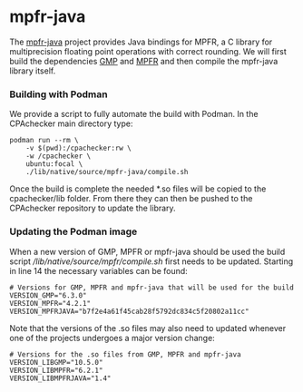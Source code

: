 <!--
This file is part of CPAchecker,
a tool for configurable software verification:
https://cpachecker.sosy-lab.org

SPDX-FileCopyrightText: 2007-2024 Dirk Beyer <https://www.sosy-lab.org>

SPDX-License-Identifier: Apache-2.0
-->

# mpfr-java

The [mpfr-java](https://github.com/runtimeverification/mpfr-java) project provides Java bindings for
MPFR, a C library for multiprecision floating point operations with correct rounding. We will first
build the dependencies [GMP](https://gmplib.org) and [MPFR](https://www.mpfr.org/) and then compile
the mpfr-java library itself.

### Building with Podman

We provide a script to fully automate the build with Podman. In the CPAchecker main directory type:

```
podman run --rm \
    -v $(pwd):/cpachecker:rw \
    -w /cpachecker \
    ubuntu:focal \
    ./lib/native/source/mpfr-java/compile.sh
```

Once the build is complete the needed *.so files will be copied to the cpachecker/lib
folder. From there they can then be pushed to the CPAchecker repository to update the library.

### Updating the Podman image

When a new version of GMP, MPFR or mpfr-java should be used the build script
*/lib/native/source/mpfr/compile.sh* first needs to be updated. Starting in line 14 the necessary
variables can be found:

```
# Versions for GMP, MPFR and mpfr-java that will be used for the build
VERSION_GMP="6.3.0"
VERSION_MPFR="4.2.1"
VERSION_MPFRJAVA="b7f2e4a61f45cab28f5792dc834c5f20802a11cc"
```

Note that the versions of the .so files may also need to updated whenever one of the projects
undergoes a major version change:

```
# Versions for the .so files from GMP, MPFR and mpfr-java
VERSION_LIBGMP="10.5.0"
VERSION_LIBMPFR="6.2.1"
VERSION_LIBMPFRJAVA="1.4"
```